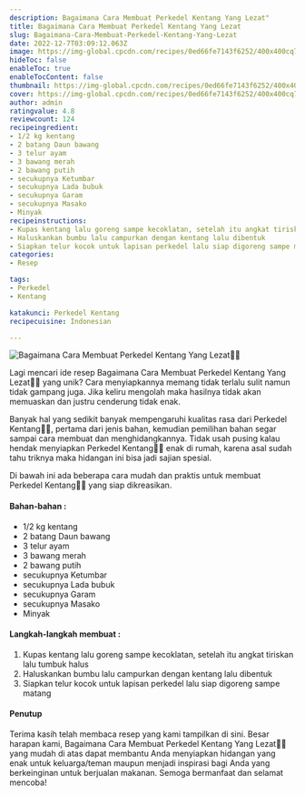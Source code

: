 ```yaml
---
description: Bagaimana Cara Membuat Perkedel Kentang Yang Lezat"
title: Bagaimana Cara Membuat Perkedel Kentang Yang Lezat
slug: Bagaimana-Cara-Membuat-Perkedel-Kentang-Yang-Lezat
date: 2022-12-7T03:09:12.063Z
image: https://img-global.cpcdn.com/recipes/0ed66fe7143f6252/400x400cq70/photo.jpg
hideToc: false
enableToc: true
enableTocContent: false
thumbnail: https://img-global.cpcdn.com/recipes/0ed66fe7143f6252/400x400cq70/photo.jpg
cover: https://img-global.cpcdn.com/recipes/0ed66fe7143f6252/400x400cq70/photo.jpg
author: admin
ratingvalue: 4.8
reviewcount: 124
recipeingredient:
- 1/2 kg kentang
- 2 batang Daun bawang
- 3 telur ayam
- 3 bawang merah
- 2 bawang putih
- secukupnya Ketumbar
- secukupnya Lada bubuk
- secukupnya Garam
- secukupnya Masako
- Minyak
recipeinstructions:
- Kupas kentang lalu goreng sampe kecoklatan, setelah itu angkat tiriskan lalu tumbuk halus
- Haluskankan bumbu lalu campurkan dengan kentang lalu dibentuk
- Siapkan telur kocok untuk lapisan perkedel lalu siap digoreng sampe matang
categories:
- Resep

tags:
- Perkedel
- Kentang

katakunci: Perkedel Kentang
recipecuisine: Indonesian

---
```


![Bagaimana Cara Membuat Perkedel Kentang Yang Lezat👩‍🍳](https://img-global.cpcdn.com/recipes/0ed66fe7143f6252/400x400cq70/photo.jpg)

Lagi mencari ide resep Bagaimana Cara Membuat Perkedel Kentang Yang Lezat👩‍🍳 yang unik? Cara menyiapkannya memang tidak terlalu sulit namun tidak gampang juga. Jika keliru mengolah maka hasilnya tidak akan memuaskan dan justru cenderung tidak enak.

Banyak hal yang sedikit banyak mempengaruhi kualitas rasa dari Perkedel Kentang👩‍🍳, pertama dari jenis bahan, kemudian pemilihan bahan segar sampai cara membuat dan menghidangkannya. Tidak usah pusing kalau hendak menyiapkan Perkedel Kentang👩‍🍳 enak di rumah, karena asal sudah tahu triknya maka hidangan ini bisa jadi sajian spesial.

Di bawah ini ada beberapa cara mudah dan praktis untuk membuat Perkedel Kentang👩‍🍳 yang siap dikreasikan.

<!--inarticleads1-->

#### Bahan-bahan :

- 1/2 kg kentang
- 2 batang Daun bawang
- 3 telur ayam
- 3 bawang merah
- 2 bawang putih
- secukupnya Ketumbar
- secukupnya Lada bubuk
- secukupnya Garam
- secukupnya Masako
- Minyak

<!--inarticleads2-->

#### Langkah-langkah membuat :

1. Kupas kentang lalu goreng sampe kecoklatan, setelah itu angkat tiriskan lalu tumbuk halus
1. Haluskankan bumbu lalu campurkan dengan kentang lalu dibentuk
1. Siapkan telur kocok untuk lapisan perkedel lalu siap digoreng sampe matang

#### Penutup

Terima kasih telah membaca resep yang kami tampilkan di sini. Besar harapan kami, Bagaimana Cara Membuat Perkedel Kentang Yang Lezat👩‍🍳 yang mudah di atas dapat membantu Anda menyiapkan hidangan yang enak untuk keluarga/teman maupun menjadi inspirasi bagi Anda yang berkeinginan untuk berjualan makanan. Semoga bermanfaat dan selamat mencoba!